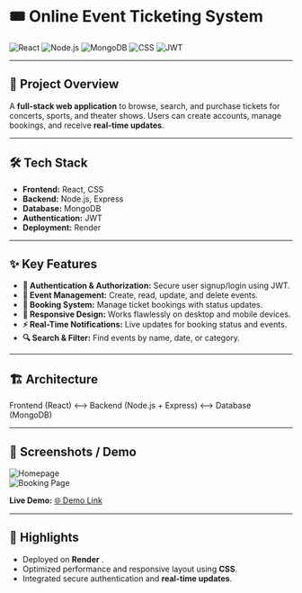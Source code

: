 # 🎟️ Online Event Ticketing System

![React](https://img.shields.io/badge/React-61DAFB?logo=react&logoColor=white)
![Node.js](https://img.shields.io/badge/Node.js-339933?logo=node.js&logoColor=white)
![MongoDB](https://img.shields.io/badge/MongoDB-47A248?logo=mongodb&logoColor=white)
![CSS](https://img.shields.io/badge/CSS-1572B6?logo=css3&logoColor=white)
![JWT](https://img.shields.io/badge/JWT-000000?logo=json-web-tokens&logoColor=white)

---

## 🚀 Project Overview
A **full-stack web application** to browse, search, and purchase tickets for concerts, sports, and theater shows. Users can create accounts, manage bookings, and receive **real-time updates**.

---

## 🛠️ Tech Stack
- **Frontend:** React, CSS  
- **Backend:** Node.js, Express  
- **Database:** MongoDB  
- **Authentication:** JWT  
- **Deployment:** Render  

---

## ✨ Key Features
- **🔐 Authentication & Authorization:** Secure user signup/login using JWT.
- **📅 Event Management:** Create, read, update, and delete events.
- **🎫 Booking System:** Manage ticket bookings with status updates.
- **📱 Responsive Design:** Works flawlessly on desktop and mobile devices.
- **⚡ Real-Time Notifications:** Live updates for booking status and events.
- **🔍 Search & Filter:** Find events by name, date, or category.

---

## 🏗️ Architecture
Frontend (React) <--> Backend (Node.js + Express) <--> Database (MongoDB)



---

## 📸 Screenshots / Demo
![Homepage](path/to/homepage_screenshot.png)  
![Booking Page](path/to/booking_screenshot.png)

**Live Demo:** [🌐 Demo Link](https://javascript-event-booking-1.onrender.com/)  


---

## 🌟 Highlights
- Deployed on **Render** .  
- Optimized performance and responsive layout using **CSS**.  
- Integrated secure authentication and **real-time updates**.
